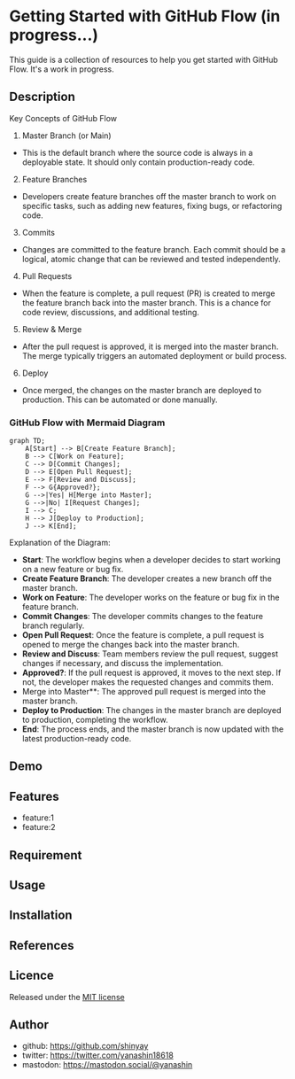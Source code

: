 # Getting Started with GitHub Flow (in progress...)

This guide is a collection of resources to help you get started with GitHub Flow. It's a work in progress.

## Description

Key Concepts of GitHub Flow

1.  Master Branch (or Main)

- This is the default branch where the source code is always in a deployable state. It should only contain production-ready code.

2. Feature Branches

- Developers create feature branches off the master branch to work on specific tasks, such as adding new features, fixing bugs, or refactoring code.

3. Commits

- Changes are committed to the feature branch. Each commit should be a logical, atomic change that can be reviewed and tested independently.

4. Pull Requests

- When the feature is complete, a pull request (PR) is created to merge the feature branch back into the master branch. This is a chance for code review, discussions, and additional testing.

5. Review & Merge

- After the pull request is approved, it is merged into the master branch. The merge typically triggers an automated deployment or build process.

6. Deploy

- Once merged, the changes on the master branch are deployed to production. This can be automated or done manually.

### GitHub Flow with Mermaid Diagram

```mermaid
graph TD;
    A[Start] --> B[Create Feature Branch];
    B --> C[Work on Feature];
    C --> D[Commit Changes];
    D --> E[Open Pull Request];
    E --> F[Review and Discuss];
    F --> G{Approved?};
    G -->|Yes| H[Merge into Master];
    G -->|No| I[Request Changes];
    I --> C;
    H --> J[Deploy to Production];
    J --> K[End];
```

Explanation of the Diagram:
- **Start**: The workflow begins when a developer decides to start working on a new feature or bug fix.
- **Create Feature Branch**: The developer creates a new branch off the master branch.
- **Work on Feature**: The developer works on the feature or bug fix in the feature branch.
- **Commit Changes**: The developer commits changes to the feature branch regularly.
- **Open Pull Request**: Once the feature is complete, a pull request is opened to merge the changes back into the master branch.
- **Review and Discuss**: Team members review the pull request, suggest changes if necessary, and discuss the implementation.
- **Approved?**: If the pull request is approved, it moves to the next step. If not, the developer makes the requested changes and commits them.
- Merge into Master**: The approved pull request is merged into the master branch.
- **Deploy to Production**: The changes in the master branch are deployed to production, completing the workflow.
- **End**: The process ends, and the master branch is now updated with the latest production-ready code.


## Demo

## Features

- feature:1
- feature:2

## Requirement

## Usage

## Installation

## References

## Licence

Released under the [MIT license](https://gist.githubusercontent.com/shinyay/56e54ee4c0e22db8211e05e70a63247e/raw/f3ac65a05ed8c8ea70b653875ccac0c6dbc10ba1/LICENSE)

## Author

- github: <https://github.com/shinyay>
- twitter: <https://twitter.com/yanashin18618>
- mastodon: <https://mastodon.social/@yanashin>
